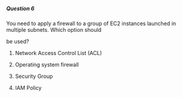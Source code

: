 ##### Question 6

You need to apply a firewall to a group of EC2 instances launched in multiple
subnets. Which option should

be used?

1. Network Access Control List (ACL)

2. Operating system firewall

3. Security Group

4. IAM Policy

